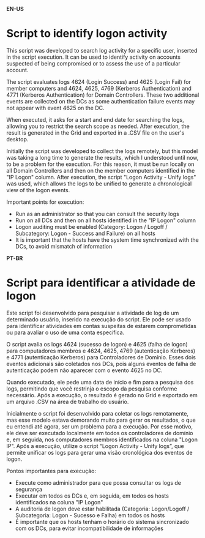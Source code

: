**EN-US**
# Script to identify logon activity

This script was developed to search log activity for a specific user, inserted in the script execution. It can be used to identify activity on accounts suspected of being compromised or to assess the use of a particular account.

The script evaluates logs 4624 (Login Success) and 4625 (Login Fail) for member computers and 4624, 4625, 4769 (Kerberos Authentication) and 4771 (Kerberos Authentication) for Domain Controllers. These two additional events are collected on the DCs as some authentication failure events may not appear with event 4625 on the DC.

When executed, it asks for a start and end date for searching the logs, allowing you to restrict the search scope as needed. After execution, the result is generated in the Grid and exported in a .CSV file on the user's desktop.

Initially the script was developed to collect the logs remotely, but this model was taking a long time to generate the results, which I understood until now, to be a problem for the execution. For this reason, it must be run locally on all Domain Controllers and then on the member computers identified in the "IP Logon" column. After execution, the script "Logon Activity - Unify logs" was used, which allows the logs to be unified to generate a chronological view of the logon events.

Important points for execution:
- Run as an administrator so that you can consult the security logs
- Run on all DCs and then on all hosts identified in the "IP Logon" column
- Logon auditing must be enabled (Category: Logon / Logoff / Subcategory: Logon - Success and Failure) on all hosts
- It is important that the hosts have the system time synchronized with the DCs, to avoid mismatch of information


**PT-BR**
# Script para identificar a atividade de logon

Este script foi desenvolvido para pesquisar a atividade de log de um determinado usuário, inserido na execução do script. Ele pode ser usado para identificar atividades em contas suspeitas de estarem comprometidas ou para avaliar o uso de uma conta específica.

O script avalia os logs 4624 (sucesso de logon) e 4625 (falha de logon) para computadores membros e 4624, 4625, 4769 (autenticação Kerberos) e 4771 (autenticação Kerberos) para Controladores de Domínio. Esses dois eventos adicionais são coletados nos DCs, pois alguns eventos de falha de autenticação podem não aparecer com o evento 4625 no DC.

Quando executado, ele pede uma data de início e fim para a pesquisa dos logs, permitindo que você restrinja o escopo da pesquisa conforme necessário. Após a execução, o resultado é gerado no Grid e exportado em um arquivo .CSV na área de trabalho do usuário.

Inicialmente o script foi desenvolvido para coletar os logs remotamente, mas esse modelo estava demorando muito para gerar os resultados, o que eu entendi até agora, ser um problema para a execução. Por esse motivo, ele deve ser executado localmente em todos os controladores de domínio e, em seguida, nos computadores membros identificados na coluna "Logon IP". Após a execução, utilize o script “Logon Activity - Unify logs”, que permite unificar os logs para gerar uma visão cronológica dos eventos de logon.

Pontos importantes para execução:
- Execute como administrador para que possa consultar os logs de segurança
- Executar em todos os DCs e, em seguida, em todos os hosts identificados na coluna "IP Logon"
- A auditoria de logon deve estar habilitada (Categoria: Logon/Logoff / Subcategoria: Logon - Sucesso e Falha) em todos os hosts
- É importante que os hosts tenham o horário do sistema sincronizado com os DCs, para evitar incompatibilidade de informações